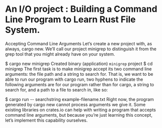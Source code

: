 # An I/O project : Building a Command Line Program to Learn Rust File System.



Accepting Command Line Arguments
Let’s create a new project with, as always, cargo new. We’ll call our project minigrep to distinguish it from the grep tool that you might already have on your system.

$ cargo new minigrep
     Created binary (application) `minigrep` project
$ cd minigrep
The first task is to make minigrep accept its two command line arguments: the file path and a string to search for. That is, we want to be able to run our program with cargo run, two hyphens to indicate the following arguments are for our program rather than for cargo, a string to search for, and a path to a file to search in, like so:

$ cargo run -- searchstring example-filename.txt
Right now, the program generated by cargo new cannot process arguments we give it. Some existing libraries on crates.io can help with writing a program that accepts command line arguments, but because you’re just learning this concept, let’s implement this capability ourselves.